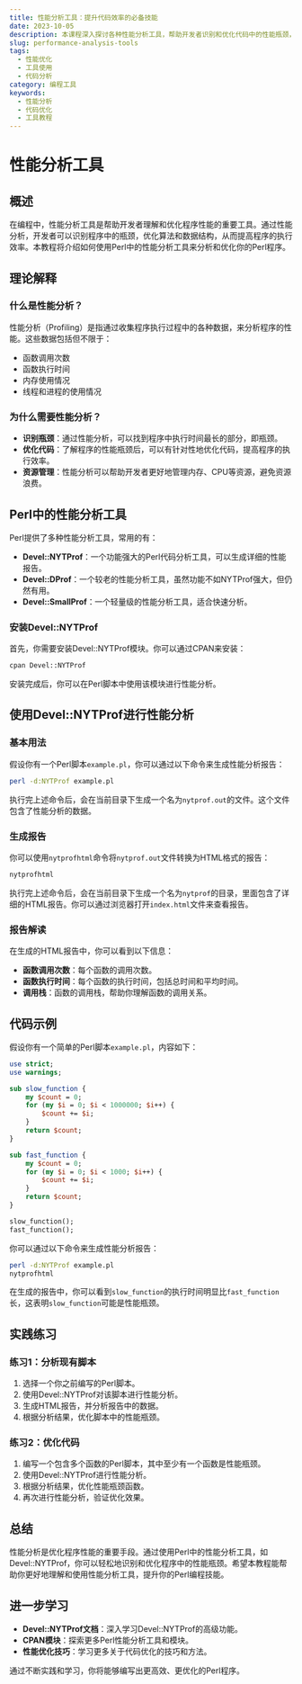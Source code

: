```yaml
---
title: 性能分析工具：提升代码效率的必备技能
date: 2023-10-05
description: 本课程深入探讨各种性能分析工具，帮助开发者识别和优化代码中的性能瓶颈，提升应用的整体效率。
slug: performance-analysis-tools
tags:
  - 性能优化
  - 工具使用
  - 代码分析
category: 编程工具
keywords:
  - 性能分析
  - 代码优化
  - 工具教程
---
```


# 性能分析工具

## 概述

在编程中，性能分析工具是帮助开发者理解和优化程序性能的重要工具。通过性能分析，开发者可以识别程序中的瓶颈，优化算法和数据结构，从而提高程序的执行效率。本教程将介绍如何使用Perl中的性能分析工具来分析和优化你的Perl程序。

## 理论解释

### 什么是性能分析？

性能分析（Profiling）是指通过收集程序执行过程中的各种数据，来分析程序的性能。这些数据包括但不限于：

- 函数调用次数
- 函数执行时间
- 内存使用情况
- 线程和进程的使用情况

### 为什么需要性能分析？

- **识别瓶颈**：通过性能分析，可以找到程序中执行时间最长的部分，即瓶颈。
- **优化代码**：了解程序的性能瓶颈后，可以有针对性地优化代码，提高程序的执行效率。
- **资源管理**：性能分析可以帮助开发者更好地管理内存、CPU等资源，避免资源浪费。

## Perl中的性能分析工具

Perl提供了多种性能分析工具，常用的有：

- **Devel::NYTProf**：一个功能强大的Perl代码分析工具，可以生成详细的性能报告。
- **Devel::DProf**：一个较老的性能分析工具，虽然功能不如NYTProf强大，但仍然有用。
- **Devel::SmallProf**：一个轻量级的性能分析工具，适合快速分析。

### 安装Devel::NYTProf

首先，你需要安装Devel::NYTProf模块。你可以通过CPAN来安装：

```bash
cpan Devel::NYTProf
```

安装完成后，你可以在Perl脚本中使用该模块进行性能分析。

## 使用Devel::NYTProf进行性能分析

### 基本用法

假设你有一个Perl脚本`example.pl`，你可以通过以下命令来生成性能分析报告：

```bash
perl -d:NYTProf example.pl
```

执行完上述命令后，会在当前目录下生成一个名为`nytprof.out`的文件。这个文件包含了性能分析的数据。

### 生成报告

你可以使用`nytprofhtml`命令将`nytprof.out`文件转换为HTML格式的报告：

```bash
nytprofhtml
```

执行完上述命令后，会在当前目录下生成一个名为`nytprof`的目录，里面包含了详细的HTML报告。你可以通过浏览器打开`index.html`文件来查看报告。

### 报告解读

在生成的HTML报告中，你可以看到以下信息：

- **函数调用次数**：每个函数的调用次数。
- **函数执行时间**：每个函数的执行时间，包括总时间和平均时间。
- **调用栈**：函数的调用栈，帮助你理解函数的调用关系。

## 代码示例

假设你有一个简单的Perl脚本`example.pl`，内容如下：

```perl
use strict;
use warnings;

sub slow_function {
    my $count = 0;
    for (my $i = 0; $i < 1000000; $i++) {
        $count += $i;
    }
    return $count;
}

sub fast_function {
    my $count = 0;
    for (my $i = 0; $i < 1000; $i++) {
        $count += $i;
    }
    return $count;
}

slow_function();
fast_function();
```

你可以通过以下命令来生成性能分析报告：

```bash
perl -d:NYTProf example.pl
nytprofhtml
```

在生成的报告中，你可以看到`slow_function`的执行时间明显比`fast_function`长，这表明`slow_function`可能是性能瓶颈。

## 实践练习

### 练习1：分析现有脚本

1. 选择一个你之前编写的Perl脚本。
2. 使用Devel::NYTProf对该脚本进行性能分析。
3. 生成HTML报告，并分析报告中的数据。
4. 根据分析结果，优化脚本中的性能瓶颈。

### 练习2：优化代码

1. 编写一个包含多个函数的Perl脚本，其中至少有一个函数是性能瓶颈。
2. 使用Devel::NYTProf进行性能分析。
3. 根据分析结果，优化性能瓶颈函数。
4. 再次进行性能分析，验证优化效果。

## 总结

性能分析是优化程序性能的重要手段。通过使用Perl中的性能分析工具，如Devel::NYTProf，你可以轻松地识别和优化程序中的性能瓶颈。希望本教程能帮助你更好地理解和使用性能分析工具，提升你的Perl编程技能。

## 进一步学习

- **Devel::NYTProf文档**：深入学习Devel::NYTProf的高级功能。
- **CPAN模块**：探索更多Perl性能分析工具和模块。
- **性能优化技巧**：学习更多关于代码优化的技巧和方法。

通过不断实践和学习，你将能够编写出更高效、更优化的Perl程序。